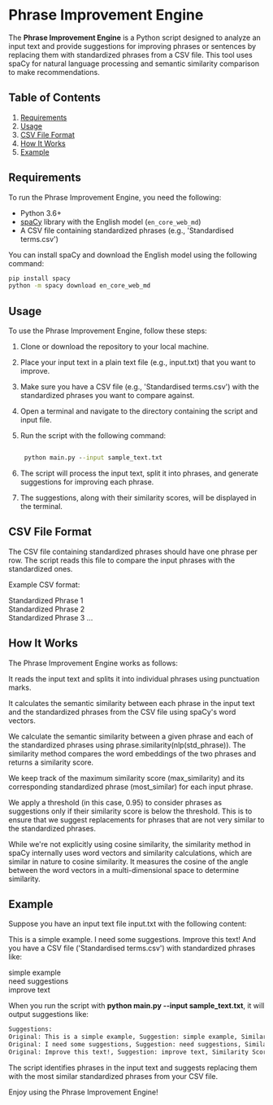 # Phrase Improvement Engine

The **Phrase Improvement Engine** is a Python script designed to analyze an input text and provide suggestions for improving phrases or sentences by replacing them with standardized phrases from a CSV file. This tool uses spaCy for natural language processing and semantic similarity comparison to make recommendations.

## Table of Contents

1. [Requirements](#requirements)
2. [Usage](#usage)
3. [CSV File Format](#csv-file-format)
4. [How It Works](#how-it-works)
5. [Example](#example)

## Requirements

To run the Phrase Improvement Engine, you need the following:

- Python 3.6+
- [spaCy](https://spacy.io/) library with the English model (`en_core_web_md`)
- A CSV file containing standardized phrases (e.g., 'Standardised terms.csv')

You can install spaCy and download the English model using the following command:
```bash
pip install spacy
python -m spacy download en_core_web_md
```

## Usage
To use the Phrase Improvement Engine, follow these steps:

1. Clone or download the repository to your local machine.

2. Place your input text in a plain text file (e.g., input.txt) that you want to improve.

3. Make sure you have a CSV file (e.g., 'Standardised terms.csv') with the standardized phrases you want to compare against.

4. Open a terminal and navigate to the directory containing the script and input file.

5. Run the script with the following command:
   ```cmd

    python main.py --input sample_text.txt
   ```

7. The script will process the input text, split it into phrases, and generate suggestions for improving each phrase.

8. The suggestions, along with their similarity scores, will be displayed in the terminal.


## CSV File Format
The CSV file containing standardized phrases should have one phrase per row. The script reads this file to compare the input phrases with the standardized ones.

Example CSV format:

Standardized Phrase 1  
Standardized Phrase 2  
Standardized Phrase 3
...

## How It Works
The Phrase Improvement Engine works as follows:

It reads the input text and splits it into individual phrases using punctuation marks.

It calculates the semantic similarity between each phrase in the input text and the standardized phrases from the CSV file using spaCy's word vectors.

We calculate the semantic similarity between a given phrase and each of the standardized phrases using phrase.similarity(nlp(std_phrase)). The similarity method compares the word embeddings of the two phrases and returns a similarity score.

We keep track of the maximum similarity score (max_similarity) and its corresponding standardized phrase (most_similar) for each input phrase.

We apply a threshold (in this case, 0.95) to consider phrases as suggestions only if their similarity score is below the threshold. This is to ensure that we suggest replacements for phrases that are not very similar to the standardized phrases.

While we're not explicitly using cosine similarity, the similarity method in spaCy internally uses word vectors and similarity calculations, which are similar in nature to cosine similarity. It measures the cosine of the angle between the word vectors in a multi-dimensional space to determine similarity.


## Example
Suppose you have an input text file input.txt with the following content:

This is a simple example. I need some suggestions. Improve this text!
And you have a CSV file ('Standardised terms.csv') with standardized phrases like:

simple example  
need suggestions  
improve text


When you run the script with __python main.py --input sample_text.txt__, it will output suggestions like:
```cmd
Suggestions:
Original: This is a simple example, Suggestion: simple example, Similarity Score: 0.9334365129470825  
Original: I need some suggestions, Suggestion: need suggestions, Similarity Score: 0.9132131121385361  
Original: Improve this text!, Suggestion: improve text, Similarity Score: 0.9239999377406093
```
The script identifies phrases in the input text and suggests replacing them with the most similar standardized phrases from your CSV file.

Enjoy using the Phrase Improvement Engine!


